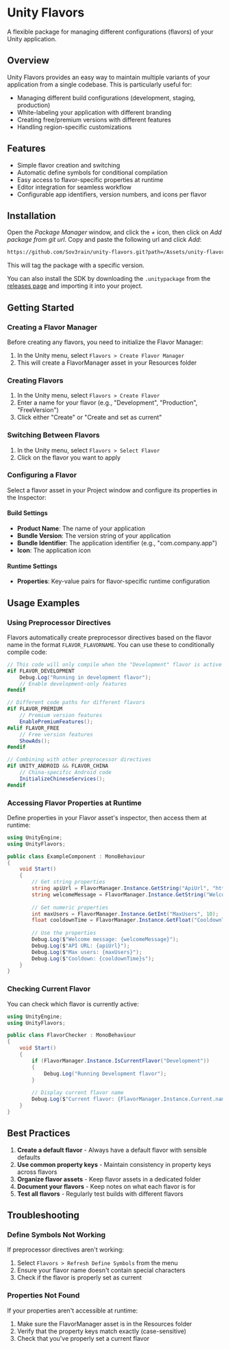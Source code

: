 # Unity Flavors

A flexible package for managing different configurations (flavors) of your Unity application.

## Overview

Unity Flavors provides an easy way to maintain multiple variants of your application from a single codebase. This is particularly useful for:

- Managing different build configurations (development, staging, production)
- White-labeling your application with different branding
- Creating free/premium versions with different features
- Handling region-specific customizations

## Features

- Simple flavor creation and switching
- Automatic define symbols for conditional compilation
- Easy access to flavor-specific properties at runtime
- Editor integration for seamless workflow
- Configurable app identifiers, version numbers, and icons per flavor

## Installation

Open the *Package Manager* window, and click the *+* icon, then click on *Add package from git url*. Copy and paste the
following url and click *Add*:

```bash
https://github.com/Sov3rain/unity-flavors.git?path=/Assets/unity-flavors#1.0.0
```

This will tag the package with a specific version.

You can also install the SDK by downloading the `.unitypackage` from the [releases page](https://github.com/Sov3rain/unity-flavors/releases) and importing it into your project.

## Getting Started

### Creating a Flavor Manager

Before creating any flavors, you need to initialize the Flavor Manager:

1. In the Unity menu, select `Flavors > Create Flavor Manager`
2. This will create a FlavorManager asset in your Resources folder

### Creating Flavors

1. In the Unity menu, select `Flavors > Create Flavor`
2. Enter a name for your flavor (e.g., "Development", "Production", "FreeVersion")
3. Click either "Create" or "Create and set as current"

### Switching Between Flavors

1. In the Unity menu, select `Flavors > Select Flavor`
2. Click on the flavor you want to apply

### Configuring a Flavor

Select a flavor asset in your Project window and configure its properties in the Inspector:

#### Build Settings
- **Product Name**: The name of your application
- **Bundle Version**: The version string of your application
- **Bundle Identifier**: The application identifier (e.g., "com.company.app")
- **Icon**: The application icon

#### Runtime Settings
- **Properties**: Key-value pairs for flavor-specific runtime configuration

## Usage Examples

### Using Preprocessor Directives

Flavors automatically create preprocessor directives based on the flavor name in the format `FLAVOR_FLAVORNAME`. You can use these to conditionally compile code:

```csharp
// This code will only compile when the "Development" flavor is active
#if FLAVOR_DEVELOPMENT
    Debug.Log("Running in development flavor");
    // Enable development-only features
#endif

// Different code paths for different flavors
#if FLAVOR_PREMIUM
    // Premium version features
    EnablePremiumFeatures();
#elif FLAVOR_FREE
    // Free version features
    ShowAds();
#endif

// Combining with other preprocessor directives
#if UNITY_ANDROID && FLAVOR_CHINA
    // China-specific Android code
    InitializeChineseServices();
#endif
```

### Accessing Flavor Properties at Runtime

Define properties in your Flavor asset's inspector, then access them at runtime:

```csharp
using UnityEngine;
using UnityFlavors;

public class ExampleComponent : MonoBehaviour
{
    void Start()
    {
        // Get string properties
        string apiUrl = FlavorManager.Instance.GetString("ApiUrl", "https://default-api.com");
        string welcomeMessage = FlavorManager.Instance.GetString("WelcomeMessage", "Hello!");
        
        // Get numeric properties
        int maxUsers = FlavorManager.Instance.GetInt("MaxUsers", 10);
        float cooldownTime = FlavorManager.Instance.GetFloat("CooldownTime", 5.0f);
        
        // Use the properties
        Debug.Log($"Welcome message: {welcomeMessage}");
        Debug.Log($"API URL: {apiUrl}");
        Debug.Log($"Max users: {maxUsers}");
        Debug.Log($"Cooldown: {cooldownTime}s");
    }
}
```

### Checking Current Flavor

You can check which flavor is currently active:

```csharp
using UnityEngine;
using UnityFlavors;

public class FlavorChecker : MonoBehaviour
{
    void Start()
    {
        if (FlavorManager.Instance.IsCurrentFlavor("Development"))
        {
            Debug.Log("Running Development flavor");
        }
        
        // Display current flavor name
        Debug.Log($"Current flavor: {FlavorManager.Instance.Current.name}");
    }
}
```

## Best Practices

1. **Create a default flavor** - Always have a default flavor with sensible defaults
2. **Use common property keys** - Maintain consistency in property keys across flavors
3. **Organize flavor assets** - Keep flavor assets in a dedicated folder
4. **Document your flavors** - Keep notes on what each flavor is for
5. **Test all flavors** - Regularly test builds with different flavors

## Troubleshooting

### Define Symbols Not Working

If preprocessor directives aren't working:

1. Select `Flavors > Refresh Define Symbols` from the menu
2. Ensure your flavor name doesn't contain special characters
3. Check if the flavor is properly set as current

### Properties Not Found

If your properties aren't accessible at runtime:

1. Make sure the FlavorManager asset is in the Resources folder
2. Verify that the property keys match exactly (case-sensitive)
3. Check that you've properly set a current flavor
